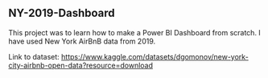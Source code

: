 ## NY-2019-Dashboard

This project was to learn how to make a Power BI Dashboard from scratch. I have used New York AirBnB data from 2019.

Link to dataset: https://www.kaggle.com/datasets/dgomonov/new-york-city-airbnb-open-data?resource=download
